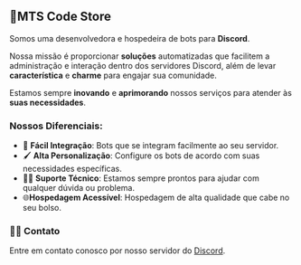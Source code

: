 ##  🤖MTS Code Store 

Somos uma desenvolvedora e hospedeira de bots para **Discord**. 

Nossa missão é proporcionar **soluções** automatizadas que facilitem a administração e interação dentro dos servidores Discord, além de levar **característica** e **charme** para engajar sua comunidade. 

Estamos sempre **inovando** e **aprimorando** nossos serviços para atender às **suas necessidades**.


### Nossos Diferenciais:
- 🤖 **Fácil Integração**: Bots que se integram facilmente ao seu servidor.
- 🖌️ **Alta Personalização**: Configure os bots de acordo com suas necessidades específicas.
- 👨‍💻 **Suporte Técnico**: Estamos sempre prontos para ajudar com qualquer dúvida ou problema.
-  🌐**Hospedagem Acessível**: Hospedagem de alta qualidade que cabe no seu bolso.

### 👨‍💻 Contato
Entre em contato conosco por nosso servidor do [Discord](https://discord.gg/bvaGZT8Vb2). 
